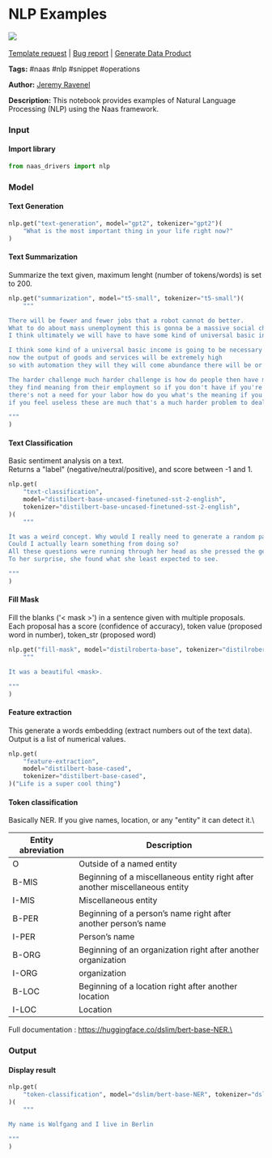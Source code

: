 # NLP Examples

[![](https://naasai-public.s3.eu-west-3.amazonaws.com/Open\_in\_Naas\_Lab.svg)](https://app.naas.ai/user-redirect/naas/downloader?url=https://raw.githubusercontent.com/jupyter-naas/awesome-notebooks/master/Naas/Naas\_NLP\_Examples.ipynb)\
\
[Template request](https://github.com/jupyter-naas/awesome-notebooks/issues/new?assignees=\&labels=\&template=template-request.md\&title=Tool+-+Action+of+the+notebook+) | [Bug report](https://github.com/jupyter-naas/awesome-notebooks/issues/new?assignees=\&labels=bug\&template=bug\_report.md\&title=Naas+-+NLP+Examples:+Error+short+description) | [Generate Data Product](https://app.naas.ai/user-redirect/naas/downloader?url=https://raw.githubusercontent.com/jupyter-naas/awesome-notebooks/master/Naas/Naas\_Start\_data\_product.ipynb)

**Tags:** #naas #nlp #snippet #operations

**Author:** [Jeremy Ravenel](https://www.linkedin.com/in/ACoAAAJHE7sB5OxuKHuzguZ9L6lfDHqw--cdnJg/)

**Description:** This notebook provides examples of Natural Language Processing (NLP) using the Naas framework.

### Input

#### Import library

```python
from naas_drivers import nlp
```

### Model

#### Text Generation

```python
nlp.get("text-generation", model="gpt2", tokenizer="gpt2")(
    "What is the most important thing in your life right now?"
)
```

#### Text Summarization

Summarize the text given, maximum lenght (number of tokens/words) is set to 200.

```python
nlp.get("summarization", model="t5-small", tokenizer="t5-small")(
    """

There will be fewer and fewer jobs that a robot cannot do better. 
What to do about mass unemployment this is gonna be a massive social challenge and 
I think ultimately we will have to have some kind of universal basic income.

I think some kind of a universal basic income is going to be necessary 
now the output of goods and services will be extremely high 
so with automation they will they will come abundance there will be or almost everything will get very cheap.

The harder challenge much harder challenge is how do people then have meaning like a lot of people 
they find meaning from their employment so if you don't have if you're not needed if 
there's not a need for your labor how do you what's the meaning if you have meaning 
if you feel useless these are much that's a much harder problem to deal with. 

"""
)
```

#### Text Classification

Basic sentiment analysis on a text.\
Returns a "label" (negative/neutral/positive), and score between -1 and 1.

```python
nlp.get(
    "text-classification",
    model="distilbert-base-uncased-finetuned-sst-2-english",
    tokenizer="distilbert-base-uncased-finetuned-sst-2-english",
)(
    """

It was a weird concept. Why would I really need to generate a random paragraph? 
Could I actually learn something from doing so? 
All these questions were running through her head as she pressed the generate button. 
To her surprise, she found what she least expected to see.

"""
)
```

#### Fill Mask

Fill the blanks ('< mask >') in a sentence given with multiple proposals.\
Each proposal has a score (confidence of accuracy), token value (proposed word in number), token\_str (proposed word)

```python
nlp.get("fill-mask", model="distilroberta-base", tokenizer="distilroberta-base")(
    """

It was a beautiful <mask>.

"""
)
```

#### Feature extraction

This generate a words embedding (extract numbers out of the text data).\
Output is a list of numerical values.

```python
nlp.get(
    "feature-extraction",
    model="distilbert-base-cased",
    tokenizer="distilbert-base-cased",
)("Life is a super cool thing")
```

#### Token classification

Basically NER. If you give names, location, or any "entity" it can detect it.\


| Entity abreviation | Description                                                                  |
| ------------------ | ---------------------------------------------------------------------------- |
| O                  | Outside of a named entity                                                    |
| B-MIS              | Beginning of a miscellaneous entity right after another miscellaneous entity |
| I-MIS              | Miscellaneous entity                                                         |
| B-PER              | Beginning of a person’s name right after another person’s name               |
| I-PER              | Person’s name                                                                |
| B-ORG              | Beginning of an organization right after another organization                |
| I-ORG              | organization                                                                 |
| B-LOC              | Beginning of a location right after another location                         |
| I-LOC              | Location                                                                     |

Full documentation : https://huggingface.co/dslim/bert-base-NER.\


### Output

#### Display result

```python
nlp.get(
    "token-classification", model="dslim/bert-base-NER", tokenizer="dslim/bert-base-NER"
)(
    """

My name is Wolfgang and I live in Berlin

"""
)
```
